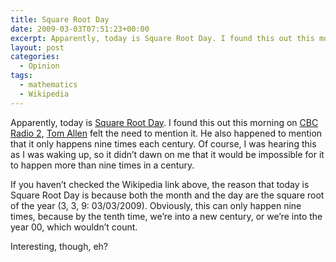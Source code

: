 ```yaml
---
title: Square Root Day
date: 2009-03-03T07:51:23+00:00
excerpt: Apparently, today is Square Root Day. I found this out this morning on CBC Radio 2, Tom Allen felt the need to mention it.
layout: post
categories:
  - Opinion
tags:
  - mathematics
  - Wikipedia
---
```

Apparently, today is [Square Root Day](http://en.wikipedia.org/wiki/Square_root_day). I found this out this morning on [CBC Radio 2](http://www.cbc.ca/radio2/), [Tom Allen](http://www.cbc.ca/programguide/personality/tom_allen) felt the need to mention it. He also happened to mention that it only happens nine times each century. Of course, I was hearing this as I was waking up, so it didn&#8217;t dawn on me that it would be impossible for it to happen more than nine times in a century.

If you haven&#8217;t checked the Wikipedia link above, the reason that today is Square Root Day is because both the month and the day are the square root of the year (3, 3, 9: 03/03/2009). Obviously, this can only happen nine times, because by the tenth time, we&#8217;re into a new century, or we&#8217;re into the year 00, which wouldn&#8217;t count.

Interesting, though, eh?